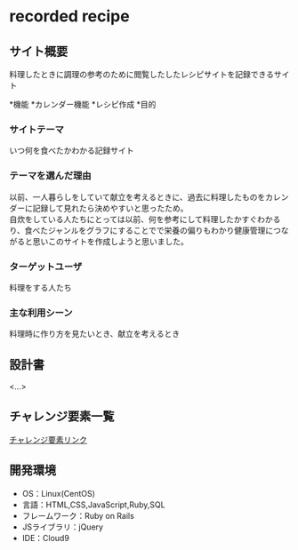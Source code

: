# recorded recipe

## サイト概要
料理したときに調理の参考のために閲覧したしたレシピサイトを記録できるサイト

*機能
  *カレンダー機能
  *レシピ作成
*目的

### サイトテーマ
いつ何を食べたかわかる記録サイト

### テーマを選んだ理由
以前、一人暮らしをしていて献立を考えるときに、過去に料理したものをカレンダーに記録して見れたら決めやすいと思ったため。<br>
自炊をしている人たちにとっては以前、何を参考にして料理したかすぐわかるり、食べたジャンルをグラフにすることでで栄養の偏りもわかり健康管理につながると思いこのサイトを作成しようと思いました。

### ターゲットユーザ
料理をする人たち

### 主な利用シーン
料理時に作り方を見たいとき、献立を考えるとき

## 設計書
<...>

## チャレンジ要素一覧
[チャレンジ要素リンク](https://docs.google.com/spreadsheets/d/1JOr0skKkhRxZkdFON3QVWHU0aYcqBlxOa2OuriFrG-Q/edit?usp=sharing)


## 開発環境
- OS：Linux(CentOS)
- 言語：HTML,CSS,JavaScript,Ruby,SQL
- フレームワーク：Ruby on Rails
- JSライブラリ：jQuery
- IDE：Cloud9
